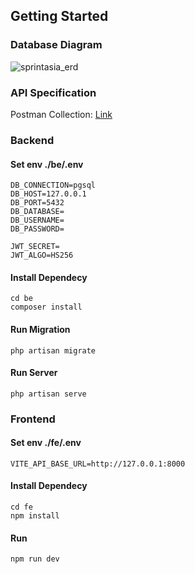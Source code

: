## Getting Started <a name = "getting_started"></a>

### Database Diagram
![sprintasia_erd](https://github.com/arfan21/sprintasia/assets/48755707/5abffabe-c07d-450f-a48d-06a2b6021224)


### API Specification

Postman Collection: [Link](https://documenter.getpostman.com/view/10131591/2sA3BoaXWZ)

### Backend

#### Set env ./be/.env

```
DB_CONNECTION=pgsql
DB_HOST=127.0.0.1
DB_PORT=5432
DB_DATABASE=
DB_USERNAME=
DB_PASSWORD=

JWT_SECRET=
JWT_ALGO=HS256
```

#### Install Dependecy

```
cd be
composer install
```

#### Run Migration

```
php artisan migrate
```

#### Run Server

```
php artisan serve
```

### Frontend

#### Set env ./fe/.env

```
VITE_API_BASE_URL=http://127.0.0.1:8000
```

#### Install Dependecy

```
cd fe
npm install
```

#### Run

```
npm run dev
```
